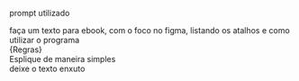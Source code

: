 prompt utilizado <br>

faça um texto para ebook, com o foco no figma, listando os atalhos e como utilizar o programa<br>
{Regras}<br>
Esplique de maneira simples<br>
deixe o texto enxuto
